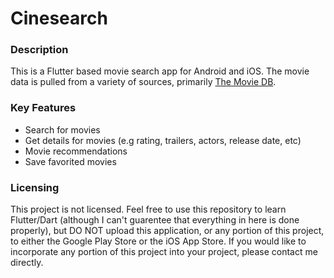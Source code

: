# Cinesearch

### Description
This is a Flutter based movie search app for Android and iOS. The movie data is pulled from a variety of sources, primarily [The Movie DB](https://www.themoviedb.org/documentation/api?language=en-US).

### Key Features
- Search for movies
- Get details for movies (e.g rating, trailers, actors, release date, etc)
- Movie recommendations
- Save favorited movies

### Licensing
This project is not licensed. Feel free to use this repository to learn Flutter/Dart (although I can't guarentee that everything in here is done properly), but DO NOT upload this application, or any portion of this project, to either the Google Play Store or the iOS App Store. If you would like to incorporate any portion of this project into your project, please contact me directly.
